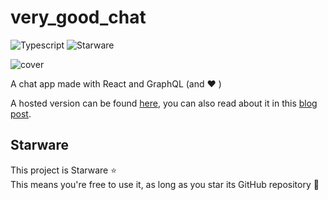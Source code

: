 # very_good_chat

![Typescript][typescript-badge]
![Starware][starware]


![cover][cover]

A chat app made with React and GraphQL (and ❤️ )

A hosted version can be found [here][hosted-version], you can also read about it in this [blog post][blog-post].

## Starware

This project is Starware ⭐  
This means you're free to use it, as long as you star its GitHub repository 🙌

[starware]:https://img.shields.io/badge/⭐-Starware-f5a91a?labelColor=grey
[typescript-badge]:https://camo.githubusercontent.com/0f9fcc0ac1b8617ad4989364f60f78b2d6b32985ad6a508f215f14d8f897b8d3/68747470733a2f2f62616467656e2e6e65742f62616467652f547970655363726970742f7374726963742532302546302539462539322541412f626c7565
[cover]:https://raw.githubusercontent.com/aouahib/very_good_chat/main/screenshots/github_cover.jpg?token=ANLTPS43FT7I6MIPZIYZ7Y3ASKVH6
[hosted-version]:https://chat.abdou.dev/
[blog-post]:https://dev.to/aouahib/i-built-a-chat-app-using-react-and-graphql-1ejm

